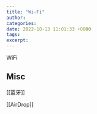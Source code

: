 ```yaml
---
title: "Wi-Fi"
author: 
categories: 
date: 2022-10-13 11:01:33 +0800
tags: 
excerpt: 
---
```



WiFi








## Misc

[[蓝牙]]

[[AirDrop]]



